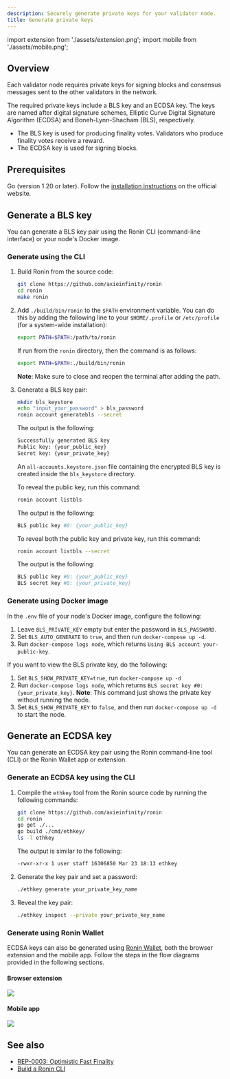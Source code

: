 ```yaml
---
description: Securely generate private keys for your validator node.
title: Generate private keys
---
```


import extension from './assets/extension.png';
import mobile from './assets/mobile.png';

## Overview

Each validator node requires private keys for signing blocks and consensus messages sent to the other validators in the network.

The required private keys include a BLS key and an ECDSA key. The keys are named after digital signature schemes, Elliptic Curve Digital Signature Algorithm (ECDSA) and Boneh-Lynn-Shacham (BLS), respectively.

* The BLS key is used for producing finality votes. Validators who produce finality votes receive a reward.
* The ECDSA key is used for signing blocks.

## Prerequisites

Go (version 1.20 or later). Follow the
[installation instructions](https://go.dev/doc/install)
on the official website.

## Generate a BLS key

You can generate a BLS key pair using the Ronin CLI (command-line interface) or your node's Docker image.

### Generate using the CLI

1. Build Ronin from the source code:

   ```bash
   git clone https://github.com/axieinfinity/ronin
   cd ronin
   make ronin
   ```

2. Add `./build/bin/ronin` to the `$PATH` environment variable. You can do this by adding the following line to your `$HOME/.profile` or `/etc/profile` (for a system-wide installation):

   ```bash
   export PATH=$PATH:/path/to/ronin
   ```

   If run from the `ronin` directory, then the command is as follows:

   ```bash
   export PATH=$PATH:./build/bin/ronin
   ```

   **Note**: Make sure to close and reopen the terminal after adding the path.

3. Generate a BLS key pair:

   ```bash
   mkdir bls_keystore
   echo "input_your_password" > bls_password
   ronin account generatebls --secret
   ```

   The output is the following:

   ```bash
   Successfully generated BLS key
   Public key: {your_public_key}
   Secret key: {your_private_key}
   ```

   An `all-accounts.keystore.json` file containing the encrypted BLS key is created inside the `bls_keystore` directory.

   To reveal the public key, run this command:

   ```bash
   ronin account listbls
   ```

   The output is the following:

   ```bash
   BLS public key #0: {your_public_key}
   ```

   To reveal both the public key and private key, run this command:

   ```bash
   ronin account listbls --secret
   ```

   The output is the following:

   ```bash
   BLS public key #0: {your_public_key}
   BLS secret key #0: {your_private_key}
   ```

### Generate using Docker image

In the `.env` file of your node's Docker image, configure the following:

1. Leave `BLS_PRIVATE_KEY` empty but enter the password in `BLS_PASSWORD`.
2. Set `BLS_AUTO_GENERATE` to `true`, and then run `docker-compose up -d`.
3. Run `docker-compose logs node`, which returns `Using BLS account your-public-key`.

If you want to view the BLS private key, do the following:

1. Set `BLS_SHOW_PRIVATE_KEY=true`, run `docker-compose up -d`
2. Run `docker-compose logs node`, which returns `BLS secret key #0: {your_private_key}`. **Note**: This command just shows the private key without running the node.
3. Set `BLS_SHOW_PRIVATE_KEY` to `false`, and then run `docker-compose up -d` to start the node.

## Generate an ECDSA key

You can generate an ECDSA key pair using the Ronin command-line tool (CLI) or the Ronin Wallet app or extension.

### Generate an ECDSA key using the CLI

1. Compile the `ethkey` tool from the Ronin source code by running the following commands:

   ```bash
   git clone https://github.com/axieinfinity/ronin
   cd ronin
   go get ./...
   go build ./cmd/ethkey/
   ls -l ethkey
   ```

   The output is similar to the following:

   ```bash
   -rwxr-xr-x 1 user staff 16306850 Mar 23 18:13 ethkey
   ```

2. Generate the key pair and set a password:

   ```bash
   ./ethkey generate your_private_key_name
   ```

3. Reveal the key pair:

   ```bash
   ./ethkey inspect --private your_private_key_name
   ```

### Generate using Ronin Wallet

ECDSA keys can also be generated using [Ronin Wallet](https://wallet.roninchain.com/), both the browser extension and the mobile app. Follow the steps in the flow diagrams provided in the following sections.

#### Browser extension

<img src={extension} width={1200} />

#### Mobile app

<img src={mobile} width={1200} />

## See also

* [REP-0003: Optimistic Fast Finality](https://github.com/axieinfinity/REPs/blob/main/REP-0003.md#rewards)
* [Build a Ronin CLI](./cli.md)
